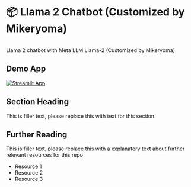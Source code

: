 # 📦 Llama 2 Chatbot (Customized by Mikeryoma)
```
```
Llama 2 chatbot with Meta LLM Llama-2 (Customized by Mikeryoma)

## Demo App

[![Streamlit App](https://static.streamlit.io/badges/streamlit_badge_black_white.svg)](https://mikeryoma-llama2chatbot.streamlit.app/)

## Section Heading

This is filler text, please replace this with text for this section.

## Further Reading

This is filler text, please replace this with a explanatory text about further relevant resources for this repo
- Resource 1
- Resource 2
- Resource 3
